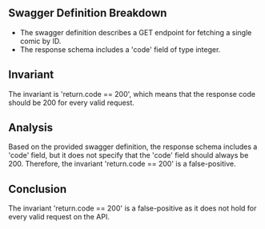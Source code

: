 ## Swagger Definition Breakdown
- The swagger definition describes a GET endpoint for fetching a single comic by ID.
- The response schema includes a 'code' field of type integer.

## Invariant
The invariant is 'return.code == 200', which means that the response code should be 200 for every valid request.

## Analysis
Based on the provided swagger definition, the response schema includes a 'code' field, but it does not specify that the 'code' field should always be 200. Therefore, the invariant 'return.code == 200' is a false-positive.

## Conclusion
The invariant 'return.code == 200' is a false-positive as it does not hold for every valid request on the API.
